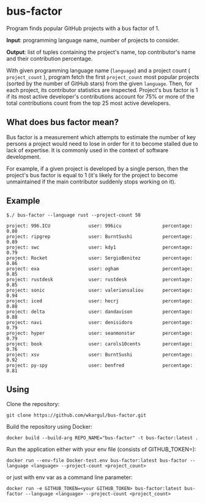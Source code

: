 # bus-factor 
Program finds popular GitHub projects with a bus factor of 1.

**Input**: programming language name, number of projects to consider.

**Output**: list of tuples containing the project's name, top contributor's name and their
contribution percentage.

With given programming language name (` language `) and a project count ( `project_count` ),
program fetch the first `project_count` most popular projects (sorted by the
number of GitHub stars) from the given `language`.
Then, for each project, its contributor statistics are inspected.
Project's bus factor is 1 if its most active developer's contributions
account for 75% or more of the total contributions count from the top 25 most active
developers.

## What does bus factor mean?
Bus factor is a measurement which attempts to estimate the number of key persons a
project would need to lose in order for it to become stalled due to lack of expertise. It is
commonly used in the context of software development.

For example, if a given project is developed by a single person, then the project's bus
factor is equal to 1 (it's likely for the project to become unmaintained if the main
contributor suddenly stops working on it).

## Example
```
$./ bus-factor --language rust --project-count 50

project: 996.ICU              user: 996icu               percentage: 0.80
project: ripgrep              user: BurntSushi           percentage: 0.89
project: swc                  user: kdy1                 percentage: 0.79
project: Rocket               user: SergioBenitez        percentage: 0.86
project: exa                  user: ogham                percentage: 0.85
project: rustdesk             user: rustdesk             percentage: 0.85
project: sonic                user: valeriansaliou       percentage: 0.94
project: iced                 user: hecrj                percentage: 0.88
project: delta                user: dandavison           percentage: 0.88
project: navi                 user: denisidoro           percentage: 0.79
project: hyper                user: seanmonstar          percentage: 0.79
project: book                 user: carols10cents        percentage: 0.76
project: xsv                  user: BurntSushi           percentage: 0.92
project: py-spy               user: benfred              percentage: 0.81
```
## Using

Clone the repository:

`git clone https://github.com/wkargul/bus-factor.git`

Build the repository using Docker:

`docker build --build-arg REPO_NAME="bus-factor" -t bus-factor:latest .`

Run the application either with your env file (consists of GITHUB_TOKEN=<your GITHUB_TOKEN>):

`docker run --env-file Docker-test.env bus-factor:latest bus-factor --language <language> --project-count <project_count>`

or just with env var as a command line parameter:

`docker run -e GITHUB_TOKEN=<your GITHUB_TOKEN> bus-factor:latest bus-factor --language <language> --project-count <project_count>`

